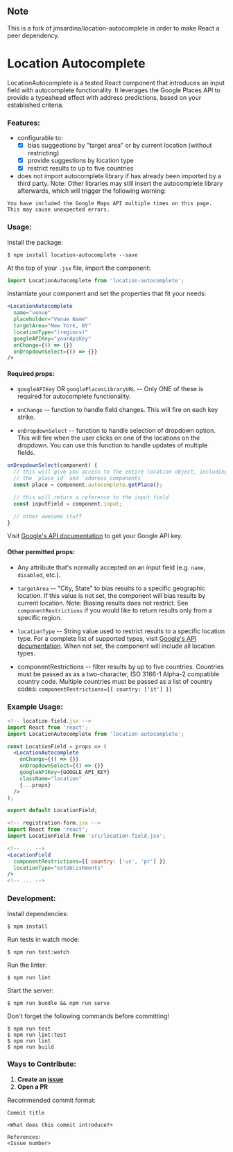 ## Note
This is a fork of jmsardina/location-autocomplete in order to make React a peer dependency.

# Location Autocomplete
LocationAutocomplete is a tested React component that introduces an input field with autocomplete functionality.  It leverages the Google Places API to provide a typeahead effect with address predictions, based on your established criteria.

### Features:
- configurable to:
  - [x] bias suggestions by "target area" or by current location (without restricting)
  - [x] provide suggestions by location type
  - [x] restrict results to up to five countries
- does not import autocomplete library if has already been imported by a third party.  Note: Other libraries may still insert the autocomplete library afterwards, which will trigger the following warning:
```
You have included the Google Maps API multiple times on this page. This may cause unexpected errors.
```

### Usage:
Install the package:
```
$ npm install location-autocomplete --save
```

At the top of your `.jsx` file, import the component:
```jsx
import LocationAutocomplete from 'location-autocomplete';
```

Instantiate your component and set the properties that fit your needs:
```jsx
<LocationAutocomplete
  name="venue"
  placeholder="Venue Name"
  targetArea="New York, NY"
  locationType="(regions)"
  googleAPIKey="yourApiKey"
  onChange={() => {}}
  onDropdownSelect={() => {}}
/>
```

#### Required props:
- `googleAPIKey` OR `googlePlacesLibraryURL` -- Only ONE of these is required for autocomplete functionality.

- `onChange` -- function to handle field changes.  This will fire on each key strike.

- `onDropdownSelect` -- function to handle selection of dropdown option.  This will fire when the user clicks on one of the locations on the dropdown.  You can use this function to handle updates of multiple fields.

```js
onDropdownSelect(component) {
  // this will give you access to the entire location object, including
  // the `place_id` and `address_components`
  const place = component.autocomplete.getPlace();

  // this will return a reference to the input field
  const inputField = component.input;

  // other awesome stuff
}
```

Visit [Google's API documentation](https://developers.google.com/maps/web/) to get your Google API key.

#### Other permitted props:
- Any attribute that's normally accepted on an input field (e.g. `name`, `disabled`, etc.).

- `targetArea` -- "City, State" to bias results to a specific geographic location.  If this value is not set, the component will bias results by current location. Note: Biasing results does not restrict. See `componentRestrictions` if you would like to return results only from a specific region.

- `locationType` -- String value used to restrict results to a specific location type.  For a complete list of supported types, visit [Google's API documentation](https://developers.google.com/places/supported_types).  When not set, the component will include all location types.

- componentRestrictions -- filter results by up to five countries.  Countries must be passed as as a two-character, ISO 3166-1 Alpha-2 compatible country code. Multiple countries must be passed as a list of country codes: `componentRestrictions={{ country: ['it'] }}`

### Example Usage:

```jsx
<!-- location-field.jsx -->
import React from 'react';
import LocationAutocomplete from 'location-autocomplete';

const LocationField = props => (
  <LocationAutocomplete
    onChange={() => {}}
    onDropdownSelect={() => {}}
    googleAPIKey={GOOGLE_API_KEY}
    className="location"
    {...props}
  />
);

export default LocationField;
```
```jsx
<!-- registration-form.jsx -->
import React from 'react';
import LocationField from 'src/location-field.jsx';

<!-- ... -->
<LocationField
  componentRestrictions={{ country: ['us', 'pr'] }}
  locationType="establishments"
/>
<!-- ... -->
```

### Development:
Install dependencies:
```
$ npm install
```

Run tests in watch mode:
```
$ npm run test:watch
```

Run the linter:
```
$ npm run lint
```

Start the server:
```
$ npm run bundle && npm run serve
```

Don't forget the following commands before committing!
```
$ npm run test
$ npm run lint:test
$ npm run lint
$ npm run build
```

### Ways to Contribute:
1. __Create an [issue](https://github.com/jmsardina/location-autocomplete/issues)__
2. __Open a PR__

Recommended commit format:

```
Commit title

<What does this commit introduce?>

References:
<Issue number>
```

